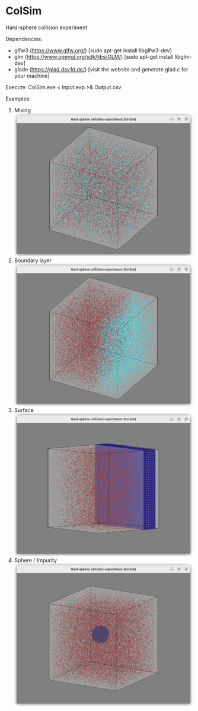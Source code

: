 # ColSim
Hard-sphere collision experiment

Dependencies: 
- glfw3 (https://www.glfw.org/) [sudo apt-get install libglfw3-dev] 
- glm (https://www.opengl.org/sdk/libs/GLM/) [sudo apt-get install libglm-dev] 
- glade (https://glad.dav1d.de/) [visit the website and generate glad.c for your machine]

Execute:  ColSim.exe < Input.exp >& Output.csv

Examples:

1. Mixing \
   ![](Example/Mixing_screenshot.png)
3. Boundary layer \
   ![](Example/BoundaryLayer_screenshot.png)
4. Surface \
   ![](Example/Surface_screenshot.png)
5. Sphere / Impurity \
   ![](Example/Sphere_screenshot.png)

